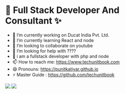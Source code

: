 <!-- 
<img src="https://www.ducatindia.com/images/logo.png"> -->

# 👋 Full Stack Developer And Consultant  ✨

- 🔭 I’m currently working on Ducat India Pvt. Ltd.
- 🌱 I’m currently learning React and node
- 👯 I’m looking to collaborate on youtube
- 🤔 I’m looking for help with ????
- 💬 i am a fullstack developer with php and node
- 📫 How to reach me: https://www.techunitbook.com
- 😄 Pronouns: https://punitkatiyar.github.io 
- ⚡ Master Guide : https://github.com/techunitbook

<!-- <img src="https://punitkatiyar.github.io/profile_as_a%20developer.png" width="100%"> -->
<!-- <iframe src="https://www.linkedin.com/embed/feed/update/urn:li:share:7059503242111557632" height="633" width="504" frameborder="0" allowfullscreen="" title="Embedded post"></iframe> -->
<img src="https://user-images.githubusercontent.com/1016365/34124854-48fafa06-e3e9-11e7-8c04-251055feebee.png">

<img src="https://www.techunitbook.com/view/image/techunitbook-logo.jpg">
